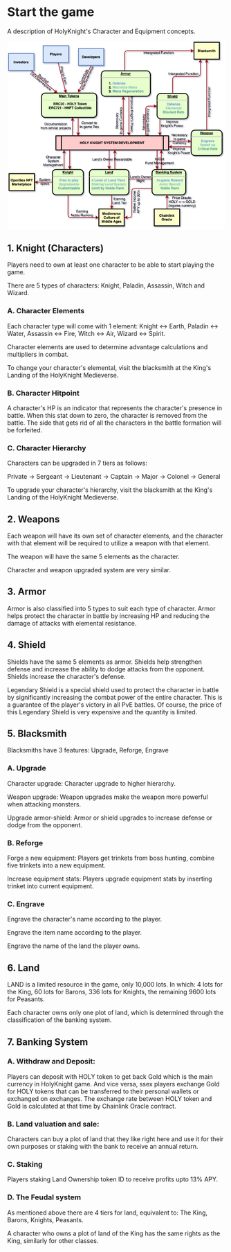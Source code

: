 # Start the game

A description of HolyKnight's Character and Equipment concepts.

![](../assets/overview.png)

## 1. Knight (Characters)

Players need to own at least one character to be able to start playing the game.

There are 5 types of characters: Knight, Paladin, Assassin, Witch and Wizard.

### A. Character Elements

Each character type will come with 1 element: Knight <-> Earth, Paladin <-> Water, Assassin <-> Fire, Witch <-> Air, Wizard <-> Spirit.

Character elements are used to determine advantage calculations and multipliers in combat.

To change your character's elemental, visit the blacksmith at the King's Landing of the HolyKnight Medieverse.

### B. Character Hitpoint

A character's HP is an indicator that represents the character's presence in battle. When this stat down to zero, the character is removed from the battle. The side that gets rid of all the characters in the battle formation will be forfeited.

### C. Character Hierarchy

Characters can be upgraded in 7 tiers as follows:

Private -> Sergeant -> Lieutenant -> Captain -> Major -> Colonel -> General

To upgrade your character's hierarchy, visit the blacksmith at the King's Landing of the HolyKnight Medieverse.

## 2. Weapons

Each weapon will have its own set of character elements, and the character with that element will be required to utilize a weapon with that element.

The weapon will have the same 5 elements as the character.

Character and weapon upgraded system are very similar.

## 3. Armor

Armor is also classified into 5 types to suit each type of character. Armor helps protect the character in battle by increasing HP and reducing the damage of attacks with elemental resistance.

## 4. Shield

Shields have the same 5 elements as armor. Shields help strengthen defense and increase the ability to dodge attacks from the opponent. Shields increase the character's defense.

Legendary Shield is a special shield used to protect the character in battle by significantly increasing the combat power of the entire character. This is a guarantee of the player's victory in all PvE battles. Of course, the price of this Legendary Shield is very expensive and the quantity is limited.

## 5. Blacksmith

Blacksmiths have 3 features: Upgrade, Reforge, Engrave

### A. Upgrade

Character upgrade: Character upgrade to higher hierarchy.

Weapon upgrade: Weapon upgrades make the weapon more powerful when attacking monsters.

Upgrade armor-shield: Armor or shield upgrades to increase defense or dodge from the opponent.

### B. Reforge

Forge a new equipment: Players get trinkets from boss hunting, combine five trinkets into a new equipment.

Increase equipment stats: Players upgrade equipment stats by inserting trinket into current equipment.

### C. Engrave

Engrave the character's name according to the player.

Engrave the item name according to the player.

Engrave the name of the land the player owns.

## 6. Land

LAND is a limited resource in the game, only 10,000 lots. In which: 4 lots for the King, 60 lots for Barons, 336 lots for Knights, the remaining 9600 lots for Peasants.

Each character owns only one plot of land, which is determined through the classification of the banking system.

## 7. Banking System

### A. Withdraw and Deposit:

Players can deposit with HOLY token to get back Gold which is the main currency in HolyKnight game. And vice versa, ssex players exchange Gold for HOLY tokens that can be transferred to their personal wallets or exchanged on exchanges. The exchange rate between HOLY token and Gold is calculated at that time by Chainlink Oracle contract.

### B. Land valuation and sale:

Characters can buy a plot of land that they like right here and use it for their own purposes or staking with the bank to receive an annual return.

### C. Staking

Players staking Land Ownership token ID to receive profits upto 13% APY.

### D. The Feudal system

As mentioned above there are 4 tiers for land, equivalent to: The King, Barons, Knights, Peasants.

A character who owns a plot of land of the King has the same rights as the King, similarly for other classes.
